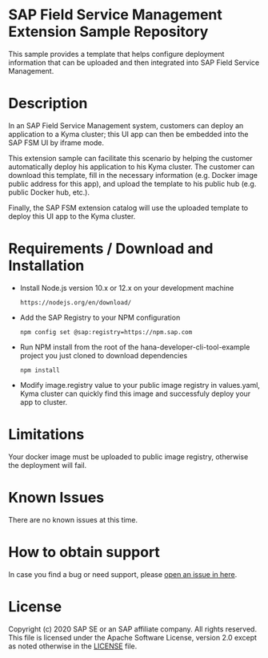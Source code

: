 # SAP Field Service Management Extension Sample Repository
This sample provides a template that helps configure deployment information that can be uploaded and then integrated into SAP Field Service Management.

# Description
In an SAP Field Service Management system, customers can deploy an application to a Kyma cluster; this UI app can then be embedded into the SAP FSM UI by iframe mode.

This extension sample can facilitate this scenario by helping the customer automatically deploy his application to his Kyma cluster. The customer can download this template, fill in the necessary information (e.g. Docker image public address for this app), and upload the template to his public hub (e.g. public Docker hub, etc.).

Finally, the SAP FSM extension catalog will use the uploaded template to deploy this UI app to the Kyma cluster.

# Requirements / Download and Installation
* Install Node.js version 10.x or 12.x on your development machine
  ```
  https://nodejs.org/en/download/
  ```
* Add the SAP Registry to your NPM configuration
  ```
  npm config set @sap:registry=https://npm.sap.com
  ```
* Run NPM install from the root of the hana-developer-cli-tool-example project you just cloned to download dependencies
  ```
  npm install
  ```
* Modify image.registry value to your public image registry in values.yaml, Kyma cluster can quickly find this image and 
  successfuly deploy your app to cluster.

# Limitations
Your docker image must be uploaded to public image registry, otherwise the deployment will fail.

# Known Issues
There are no known issues at this time.

# How to obtain support
In case you find a bug or need support, please [open an issue in here](https://github.com/SAP-samples/fsm-extension-sample/issues/new).

# License
Copyright (c) 2020 SAP SE or an SAP affiliate company. All rights reserved. This file is licensed under the Apache Software License, version 2.0 except as noted otherwise in the [LICENSE](./LICENSE) file.
